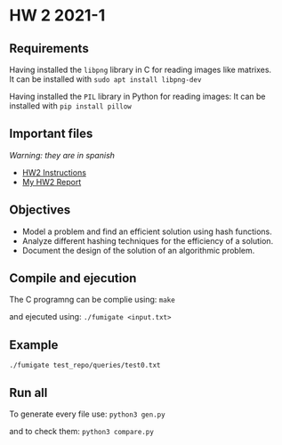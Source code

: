 # HW 2 2021-1

## Requirements

Having installed the `libpng` library in C for reading images like matrixes.  
It can be installed with
```sudo apt install libpng-dev```

Having installed the `PIL` library in Python for reading images:
It can be installed with
```pip install pillow```

## Important files

*Warning: they are in spanish*

- [HW2 Instructions](./docs/Instructions.pdf)
- [My HW2 Report](./docs/Report.pdf)

## Objectives

- Model a problem and find an efficient solution using hash functions.
- Analyze different hashing techniques for the efficiency of a solution.
- Document the design of the solution of an algorithmic problem.

## Compile and ejecution

The C programng can be complie using:
```make```

and ejecuted using:
```./fumigate <input.txt>```

## Example

```./fumigate test_repo/queries/test0.txt```

## Run all

To generate every file use:
```python3 gen.py```

and to check them:
```python3 compare.py```
